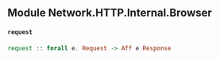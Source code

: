 ## Module Network.HTTP.Internal.Browser

#### `request`

``` purescript
request :: forall e. Request -> Aff e Response
```


